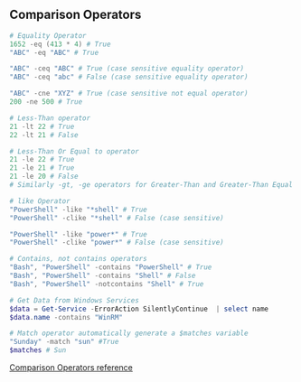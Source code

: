 ## Comparison Operators
```powershell
# Equality Operator
1652 -eq (413 * 4) # True
"ABC" -eq "ABC" # True

"ABC" -ceq "ABC" # True (case sensitive equality operator)
"ABC" -ceq "abc" # False (case sensitive equality operator)

"ABC" -cne "XYZ" # True (case sensitive not equal operator)
200 -ne 500 # True

# Less-Than operator
21 -lt 22 # True 
22 -lt 21 # False 

# Less-Than Or Equal to operator
21 -le 22 # True 
21 -le 21 # True 
21 -le 20 # False 
# Similarly -gt, -ge operators for Greater-Than and Greater-Than Equal to

# like Operator
"PowerShell" -like "*shell" # True
"PowerShell" -clike "*shell" # False (case sensitive)

"PowerShell" -like "power*" # True
"PowerShell" -clike "power*" # False (case sensitive)

# Contains, not contains operators
"Bash", "PowerShell" -contains "PowerShell" # True
"Bash", "PowerShell" -contains "Shell" # False 
"Bash", "PowerShell" -notcontains "Shell" # True

# Get Data from Windows Services
$data = Get-Service -ErrorAction SilentlyContinue  | select name
$data.name -contains "WinRM"

# Match operator automatically generate a $matches variable
"Sunday" -match "sun" #True
$matches # Sun
```
[Comparison Operators reference](https://docs.microsoft.com/en-us/powershell/module/microsoft.powershell.core/about/about_comparison_operators?view=powershell-6)